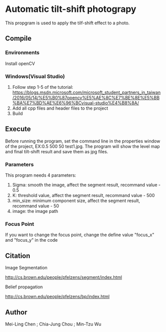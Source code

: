 # Automatic tilt-shift photograpy
This propgram is used to apply the tilf-shift effect to a photo.

## Compile

### Environments

Install openCV

### Windows(Visual Studio)

1. Follow step 1-5 of the tutorial:
https://blogs.msdn.microsoft.com/microsoft_student_partners_in_taiwan/2016/05/14/%E5%B0%87opencv%E5%AE%8C%E7%BE%8E%E5%BB%BA%E7%BD%AE%E6%96%BCvisual-studio%E4%B8%8A/
2. Add all cpp files and header files to the project
3. Build

## Execute

Before running the program, set the command line in the properties window of the project, EX:0.5 500 50 test1.jpg. The program will show the level map and final tilt-shift result and save them as jpg files.

### Parameters
This program needs 4 parameters:
1. Sigma: smooth the image, affect the segment result, recommand value - 0.5
2. K: threshold value, affect the segment result, recommand value - 500
3. min_size: minimum component size, affect the segment result, recommand value - 50
4. image: the image path

### Focus Point
If you want to change the focus point, change the define value "focus_x" and "focus_y" in the code

## Citation
Image Segmentation

http://cs.brown.edu/people/pfelzens/segment/index.html

Belief propagation

http://cs.brown.edu/people/pfelzens/bp/index.html


## Author
Mei-Ling Chen ; Chia-Jung Chou ; Min-Tzu Wu
